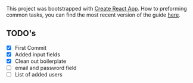 This project was bootstrapped with [Create React App](https://github.com/facebookincubator/create-react-app). 
How to preforming common tasks, you can find the most recent version of the guide [here](https://github.com/facebookincubator/create-react-app/blob/master/packages/react-scripts/template/README.md).

## TODO's

- [X] First Commit
- [X] Added input fields
- [X] Clean out boilerplate
- [ ] email and password field
- [ ] List of added users